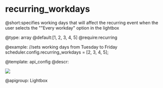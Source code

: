 recurring_workdays
=============
@short:specifies working days that will affect the recurring event when the user selects the ""Every workday" option in the lightbox
	

@type: array
@default:[1, 2, 3, 4, 5]
@require:recurring

@example:
//sets working days from Tuesday to Friday
scheduler.config.recurring_workdays = [2, 3, 4, 5];

@template:	api_config
@descr:


<img src="api/recurringworkdays_config.png"/>

@apigroup: Lightbox
